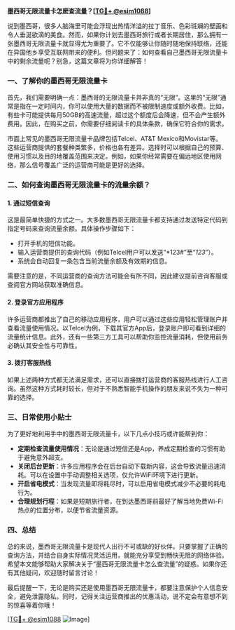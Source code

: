 **墨西哥无限流量卡怎麽查流量？[[TG💪+ @esim1088](https://t.me/s/esim1088)]**

说到墨西哥，很多人脑海里可能会浮现出热情洋溢的拉丁音乐、色彩斑斓的壁画和令人垂涎欲滴的美食。然而，如果你计划去墨西哥旅行或者长期居住，那么拥有一张墨西哥无限流量卡就显得尤为重要了。它不仅能够让你随时随地保持联络，还能在异国他乡享受互联网带来的便利。但问题来了：如何查看自己墨西哥无限流量卡中的剩余流量呢？别急，这篇文章将为你详细解答！

### 一、了解你的墨西哥无限流量卡

首先，我们需要明确一点：墨西哥的无限流量卡并非真的“无限”。这里的“无限”通常是指在一定时间内，你可以使用大量的数据而不被限制速度或额外收费。比如，有些卡可能提供每月50GB的高速流量，超过这个额度后会降速，但不会产生额外费用。因此，在购买之前，你需要仔细阅读卡的具体条款，确保它符合你的需求。

市面上常见的墨西哥无限流量卡品牌包括Telcel、AT&T Mexico和Movistar等。这些运营商提供的套餐种类繁多，价格也各有差异。选择时可以根据自己的预算、使用习惯以及目的地覆盖范围来决定。例如，如果你经常需要在偏远地区使用网络，那么信号覆盖广泛的运营商可能是更好的选择。

### 二、如何查询墨西哥无限流量卡的流量余额？

#### 1. 通过短信查询
这是最简单快捷的方式之一。大多数墨西哥无限流量卡都支持通过发送特定代码到指定号码来查询流量余额。具体操作步骤如下：

- 打开手机的短信功能。
- 输入运营商提供的查询代码（例如Telcel用户可以发送“*123#”至“*123*”）。
- 系统会自动回复一条包含当前流量余额及有效期的信息。

需要注意的是，不同运营商的查询方法可能会有所不同，因此建议提前咨询客服或查阅官方网站获取准确信息。

#### 2. 登录官方应用程序
许多运营商都推出了自己的移动应用程序，用户可以通过这些应用轻松管理账户并查看流量使用情况。以Telcel为例，下载其官方App后，登录账户即可看到详细的流量统计信息。此外，还有一些第三方工具可以帮助你监控流量消耗，但使用前务必确认其安全性与可靠性。

#### 3. 拨打客服热线
如果上述两种方式都无法满足需求，还可以直接拨打运营商的客服热线进行人工咨询。虽然这种方式耗时较长，但对于不熟悉智能手机操作的朋友来说不失为一种可靠的选择。

### 三、日常使用小贴士

为了更好地利用手中的墨西哥无限流量卡，以下几点小技巧或许能帮到你：

- **定期检查流量使用情况**：无论是通过短信还是App，养成定期检查的习惯有助于避免意外超支。
- **关闭后台更新**：许多应用程序会在后台自动下载新内容，这会导致流量迅速消耗。可以在设置中手动调整相关选项，仅允许WiFi环境下进行更新。
- **开启省电模式**：当发现流量即将耗尽时，可以启用省电模式减少不必要的耗电行为。
- **合理规划行程**：如果是短期旅行者，在到达墨西哥前最好了解当地免费Wi-Fi热点的位置分布，以便节省流量资源。

### 四、总结

总的来说，墨西哥无限流量卡是现代人出行不可或缺的好伙伴。只要掌握了正确的查询方法，并结合自身实际情况灵活运用，就能充分享受到畅快无阻的网络体验。希望本文能够帮助大家解决关于“墨西哥无限流量卡怎么查流量”的疑惑。如果你还有其他疑问，欢迎随时留言讨论！

最后提醒一下，无论是购买还是使用墨西哥无限流量卡，都要注意保护个人信息安全，避免泄露隐私。同时，记得关注运营商推出的优惠活动，说不定会有意想不到的惊喜等着你哦！

[[TG💪+ @esim1088](https://t.me/s/esim1088) ![Image](https://i.postimg.cc/4NQfJmqS/Snipaste-2025-05-13-00-14-12.png)]